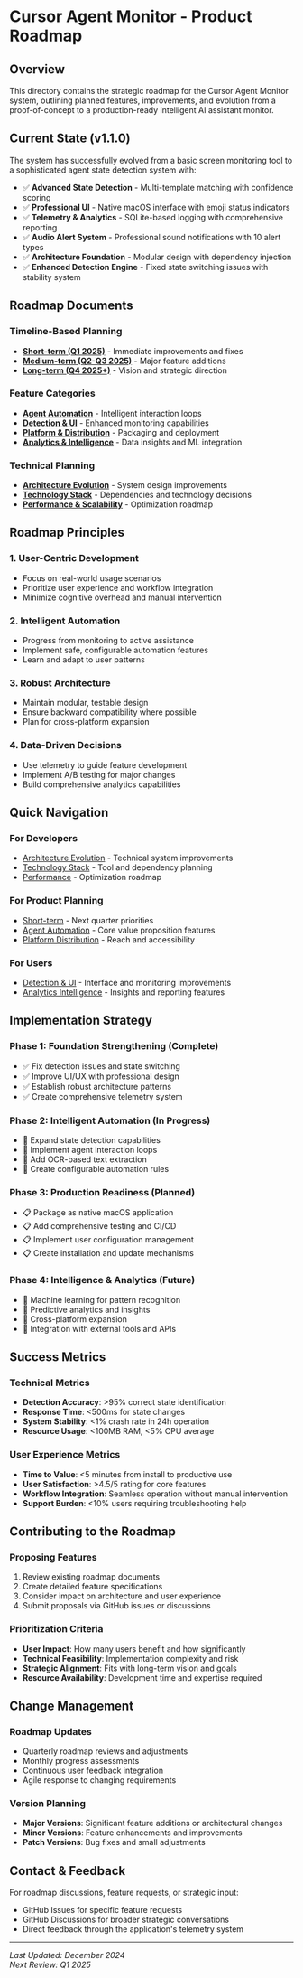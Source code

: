 # Cursor Agent Monitor - Product Roadmap

## Overview

This directory contains the strategic roadmap for the Cursor Agent Monitor system, outlining planned features, improvements, and evolution from a proof-of-concept to a production-ready intelligent AI assistant monitor.

## Current State (v1.1.0)

The system has successfully evolved from a basic screen monitoring tool to a sophisticated agent state detection system with:

- ✅ **Advanced State Detection** - Multi-template matching with confidence scoring
- ✅ **Professional UI** - Native macOS interface with emoji status indicators
- ✅ **Telemetry & Analytics** - SQLite-based logging with comprehensive reporting
- ✅ **Audio Alert System** - Professional sound notifications with 10 alert types
- ✅ **Architecture Foundation** - Modular design with dependency injection
- ✅ **Enhanced Detection Engine** - Fixed state switching issues with stability system

## Roadmap Documents

### Timeline-Based Planning
- [**Short-term (Q1 2025)**](short-term.md) - Immediate improvements and fixes
- [**Medium-term (Q2-Q3 2025)**](medium-term.md) - Major feature additions
- [**Long-term (Q4 2025+)**](long-term.md) - Vision and strategic direction

### Feature Categories
- [**Agent Automation**](agent-automation.md) - Intelligent interaction loops
- [**Detection & UI**](detection-ui.md) - Enhanced monitoring capabilities
- [**Platform & Distribution**](platform-distribution.md) - Packaging and deployment
- [**Analytics & Intelligence**](analytics-intelligence.md) - Data insights and ML integration

### Technical Planning
- [**Architecture Evolution**](architecture-evolution.md) - System design improvements
- [**Technology Stack**](technology-stack.md) - Dependencies and technology decisions
- [**Performance & Scalability**](performance.md) - Optimization roadmap

## Roadmap Principles

### 1. **User-Centric Development**
- Focus on real-world usage scenarios
- Prioritize user experience and workflow integration
- Minimize cognitive overhead and manual intervention

### 2. **Intelligent Automation**
- Progress from monitoring to active assistance
- Implement safe, configurable automation features
- Learn and adapt to user patterns

### 3. **Robust Architecture**
- Maintain modular, testable design
- Ensure backward compatibility where possible
- Plan for cross-platform expansion

### 4. **Data-Driven Decisions**
- Use telemetry to guide feature development
- Implement A/B testing for major changes
- Build comprehensive analytics capabilities

## Quick Navigation

### For Developers
- [Architecture Evolution](architecture-evolution.md) - Technical system improvements
- [Technology Stack](technology-stack.md) - Tool and dependency planning
- [Performance](performance.md) - Optimization roadmap

### For Product Planning
- [Short-term](short-term.md) - Next quarter priorities
- [Agent Automation](agent-automation.md) - Core value proposition features
- [Platform Distribution](platform-distribution.md) - Reach and accessibility

### For Users
- [Detection & UI](detection-ui.md) - Interface and monitoring improvements
- [Analytics Intelligence](analytics-intelligence.md) - Insights and reporting features

## Implementation Strategy

### Phase 1: Foundation Strengthening (Complete)
- ✅ Fix detection issues and state switching
- ✅ Improve UI/UX with professional design
- ✅ Establish robust architecture patterns
- ✅ Create comprehensive telemetry system

### Phase 2: Intelligent Automation (In Progress)
- 🚀 Expand state detection capabilities
- 🚀 Implement agent interaction loops
- 🚀 Add OCR-based text extraction
- 🚀 Create configurable automation rules

### Phase 3: Production Readiness (Planned)
- 📋 Package as native macOS application
- 📋 Add comprehensive testing and CI/CD
- 📋 Implement user configuration management
- 📋 Create installation and update mechanisms

### Phase 4: Intelligence & Analytics (Future)
- 🔮 Machine learning for pattern recognition
- 🔮 Predictive analytics and insights
- 🔮 Cross-platform expansion
- 🔮 Integration with external tools and APIs

## Success Metrics

### Technical Metrics
- **Detection Accuracy**: >95% correct state identification
- **Response Time**: <500ms for state changes
- **System Stability**: <1% crash rate in 24h operation
- **Resource Usage**: <100MB RAM, <5% CPU average

### User Experience Metrics
- **Time to Value**: <5 minutes from install to productive use
- **User Satisfaction**: >4.5/5 rating for core features
- **Workflow Integration**: Seamless operation without manual intervention
- **Support Burden**: <10% users requiring troubleshooting help

## Contributing to the Roadmap

### Proposing Features
1. Review existing roadmap documents
2. Create detailed feature specifications
3. Consider impact on architecture and user experience
4. Submit proposals via GitHub issues or discussions

### Prioritization Criteria
- **User Impact**: How many users benefit and how significantly
- **Technical Feasibility**: Implementation complexity and risk
- **Strategic Alignment**: Fits with long-term vision and goals
- **Resource Availability**: Development time and expertise required

## Change Management

### Roadmap Updates
- Quarterly roadmap reviews and adjustments
- Monthly progress assessments
- Continuous user feedback integration
- Agile response to changing requirements

### Version Planning
- **Major Versions**: Significant feature additions or architectural changes
- **Minor Versions**: Feature enhancements and improvements
- **Patch Versions**: Bug fixes and small adjustments

## Contact & Feedback

For roadmap discussions, feature requests, or strategic input:
- GitHub Issues for specific feature requests
- GitHub Discussions for broader strategic conversations
- Direct feedback through the application's telemetry system

---

*Last Updated: December 2024*  
*Next Review: Q1 2025* 